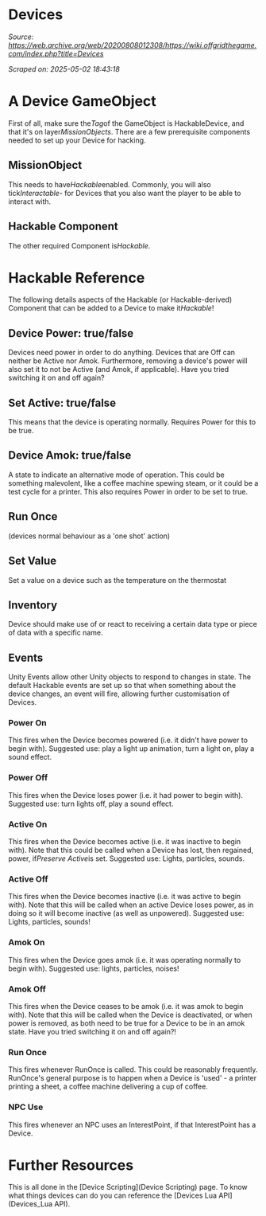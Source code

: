# Devices

*Source: https://web.archive.org/web/20200808012308/https://wiki.offgridthegame.com/index.php?title=Devices*

*Scraped on: 2025-05-02 18:43:18*

# A Device GameObject
First of all, make sure the*Tag*of the GameObject is HackableDevice, and that it's on layer*MissionObjects*.
There are a few prerequisite components needed to set up your Device for hacking.
## MissionObject
This needs to have*Hackable*enabled. Commonly, you will also tick*Interactable*- for Devices that you also want the player to be able to interact with.
## Hackable Component
The other required Component is*Hackable*.
# Hackable Reference
The following details aspects of the Hackable (or Hackable-derived) Component that can be added to a Device to make it*Hackable*!
## Device Power: true/false
Devices need power in order to do anything. Devices that are Off can neither be Active nor Amok. Furthermore, removing a device's power will also set it to not be Active (and Amok, if applicable). Have you tried switching it on and off again?
## Set Active: true/false
This means that the device is operating normally. Requires Power for this to be true.
## Device Amok: true/false
A state to indicate an alternative mode of operation. This could be something malevolent, like a coffee machine spewing steam, or it could be a test cycle for a printer. This also requires Power in order to be set to true.
## Run Once
(devices normal behaviour as a 'one shot' action)
## Set Value
Set a value on a device such as the temperature on the thermostat
## Inventory
Device should make use of or react to receiving a certain data type or piece of data with a specific name.
## Events
Unity Events allow other Unity objects to respond to changes in state. The default Hackable events are set up so that when something about the device changes, an event will fire, allowing further customisation of Devices.
### Power On
This fires when the Device becomes powered (i.e. it didn't have power to begin with). Suggested use: play a light up animation, turn a light on, play a sound effect.
### Power Off
This fires when the Device loses power (i.e. it had power to begin with). Suggested use: turn lights off, play a sound effect.
### Active On
This fires when the Device becomes active (i.e. it was inactive to begin with). Note that this could be called when a Device has lost, then regained, power, if*Preserve Active*is set. Suggested use: Lights, particles, sounds.
### Active Off
This fires when the Device becomes inactive (i.e. it was active to begin with). Note that this will be called when an active Device loses power, as in doing so it will become inactive (as well as unpowered). Suggested use: Lights, particles, sounds!
### Amok On
This fires when the Device goes amok (i.e. it was operating normally to begin with). Suggested use: lights, particles, noises!
### Amok Off
This fires when the Device ceases to be amok (i.e. it was amok to begin with). Note that this will be called when the Device is deactivated, or when power is removed, as both need to be true for a Device to be in an amok state. Have you tried switching it on and off again?!
### Run Once
This fires whenever RunOnce is called. This could be reasonably frequently. RunOnce's general purpose is to happen when a Device is 'used' - a printer printing a sheet, a coffee machine delivering a cup of coffee.
### NPC Use
This fires whenever an NPC uses an InterestPoint, if that InterestPoint has a Device.
# Further Resources
This is all done in the [Device Scripting](Device Scripting) page.
To know what things devices can do you can reference the [Devices Lua API](Devices_Lua API).